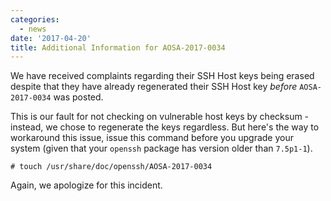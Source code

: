 ```yaml
---
categories:
  - news
date: '2017-04-20'
title: Additional Information for AOSA-2017-0034
---
```



We have received complaints regarding their SSH Host keys being erased despite that they have already regenerated their SSH Host key *before* `AOSA-2017-0034` was posted.

This is our fault for not checking on vulnerable host keys by checksum - instead, we chose to regenerate the keys regardless. But here's the way to workaround this issue, issue this command before you upgrade your system (given that your `openssh` package has version older than `7.5p1-1`).

```
# touch /usr/share/doc/openssh/AOSA-2017-0034
```

Again, we apologize for this incident.